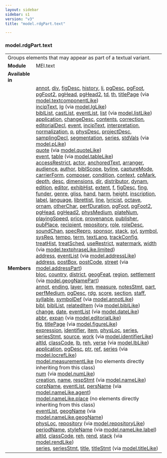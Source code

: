 ```yaml
---
layout: sidebar
sidebar: s1
version: "v3"
title: "model.rdgPart.text"

---
```


<div class="classSpec model">
   <h3 id="model.rdgPart.text">model.rdgPart.text</h3>
   <table class="wovenodd">
      <tr>
         <td colspan="2" class="wovenodd-col2">Groups elements that may appear as part of a textual variant.</td>
      </tr>
      <tr>
         <td class="wovenodd-col1">
            <strong>Module</strong>
         </td>
         <td class="wovenodd-col2">MEI.text</td>
      </tr>
      <tr>
         <td class="wovenodd-col1">
            <strong>Available in</strong>
         </td>
         <td class="wovenodd-col2">
            <div class="parent"></div>
         </td>
      </tr>
      <tr>
         <td class="wovenodd-col1">
            <strong>Members</strong>
         </td>
         <td class="wovenodd-col2">
            <div class="parent">
               <div>
                  <a class="link_odd_elementSpec" href="{{ site.baseurl }}/{{ page.version }}/model-classes/annot.html">annot</a>, 
                  <a class="link_odd_elementSpec" href="{{ site.baseurl }}/{{ page.version }}/model-classes/div.html">div</a>, 
                  <a class="link_odd_elementSpec" href="{{ site.baseurl }}/{{ page.version }}/model-classes/figDesc.html">figDesc</a>, 
                  <a class="link_odd_elementSpec" href="{{ site.baseurl }}/{{ page.version }}/model-classes/history.html">history</a>, 
                  <a class="link_odd_elementSpec" href="{{ site.baseurl }}/{{ page.version }}/model-classes/li.html">li</a>, 
                  <a class="link_odd_elementSpec" href="{{ site.baseurl }}/{{ page.version }}/model-classes/pgDesc.html">pgDesc</a>, 
                  <a class="link_odd_elementSpec" href="{{ site.baseurl }}/{{ page.version }}/model-classes/pgFoot.html">pgFoot</a>, 
                  <a class="link_odd_elementSpec" href="{{ site.baseurl }}/{{ page.version }}/model-classes/pgFoot2.html">pgFoot2</a>, 
                  <a class="link_odd_elementSpec" href="{{ site.baseurl }}/{{ page.version }}/model-classes/pgHead.html">pgHead</a>, 
                  <a class="link_odd_elementSpec" href="{{ site.baseurl }}/{{ page.version }}/model-classes/pgHead2.html">pgHead2</a>, 
                  <a class="link_odd_elementSpec" href="{{ site.baseurl }}/{{ page.version }}/model-classes/td.html">td</a>, 
                  <a class="link_odd_elementSpec" href="{{ site.baseurl }}/{{ page.version }}/model-classes/th.html">th</a>, 
                  <a class="link_odd_elementSpec" href="{{ site.baseurl }}/{{ page.version }}/model-classes/titlePage.html">titlePage</a>
                  <span> (via 
                     <a class="link_odd_classSpec" href="{{ site.baseurl }}/{{ page.version }}/model-classes/model.textcomponentLike.html">model.textcomponentLike</a>)
                  </span>
               </div>
               <div>
                  <a class="link_odd_elementSpec" href="{{ site.baseurl }}/{{ page.version }}/model-classes/incipText.html">incipText</a>, 
                  <a class="link_odd_elementSpec" href="{{ site.baseurl }}/{{ page.version }}/model-classes/lg.html">lg</a>
                  <span> (via 
                     <a class="link_odd_classSpec" href="{{ site.baseurl }}/{{ page.version }}/model-classes/model.lgLike.html">model.lgLike</a>)
                  </span>
               </div>
               <div>
                  <a class="link_odd_elementSpec" href="{{ site.baseurl }}/{{ page.version }}/model-classes/biblList.html">biblList</a>, 
                  <a class="link_odd_elementSpec" href="{{ site.baseurl }}/{{ page.version }}/model-classes/castList.html">castList</a>, 
                  <a class="link_odd_elementSpec" href="{{ site.baseurl }}/{{ page.version }}/model-classes/eventList.html">eventList</a>, 
                  <a class="link_odd_elementSpec" href="{{ site.baseurl }}/{{ page.version }}/model-classes/list.html">list</a>
                  <span> (via 
                     <a class="link_odd_classSpec" href="{{ site.baseurl }}/{{ page.version }}/model-classes/model.listLike.html">model.listLike</a>)
                  </span>
               </div>
               <div>
                  <a class="link_odd_elementSpec" href="{{ site.baseurl }}/{{ page.version }}/model-classes/application.html">application</a>, 
                  <a class="link_odd_elementSpec" href="{{ site.baseurl }}/{{ page.version }}/model-classes/changeDesc.html">changeDesc</a>, 
                  <a class="link_odd_elementSpec" href="{{ site.baseurl }}/{{ page.version }}/model-classes/contents.html">contents</a>, 
                  <a class="link_odd_elementSpec" href="{{ site.baseurl }}/{{ page.version }}/model-classes/correction.html">correction</a>, 
                  <a class="link_odd_elementSpec" href="{{ site.baseurl }}/{{ page.version }}/model-classes/editorialDecl.html">editorialDecl</a>, 
                  <a class="link_odd_elementSpec" href="{{ site.baseurl }}/{{ page.version }}/model-classes/event.html">event</a>, 
                  <a class="link_odd_elementSpec" href="{{ site.baseurl }}/{{ page.version }}/model-classes/incipText.html">incipText</a>, 
                  <a class="link_odd_elementSpec" href="{{ site.baseurl }}/{{ page.version }}/model-classes/interpretation.html">interpretation</a>, 
                  <a class="link_odd_elementSpec" href="{{ site.baseurl }}/{{ page.version }}/model-classes/normalization.html">normalization</a>, 
                  <a class="link_odd_elementSpec" href="{{ site.baseurl }}/{{ page.version }}/model-classes/p.html">p</a>, 
                  <a class="link_odd_elementSpec" href="{{ site.baseurl }}/{{ page.version }}/model-classes/physDesc.html">physDesc</a>, 
                  <a class="link_odd_elementSpec" href="{{ site.baseurl }}/{{ page.version }}/model-classes/projectDesc.html">projectDesc</a>, 
                  <a class="link_odd_elementSpec" href="{{ site.baseurl }}/{{ page.version }}/model-classes/samplingDecl.html">samplingDecl</a>, 
                  <a class="link_odd_elementSpec" href="{{ site.baseurl }}/{{ page.version }}/model-classes/segmentation.html">segmentation</a>, 
                  <a class="link_odd_elementSpec" href="{{ site.baseurl }}/{{ page.version }}/model-classes/series.html">series</a>, 
                  <a class="link_odd_elementSpec" href="{{ site.baseurl }}/{{ page.version }}/model-classes/stdVals.html">stdVals</a>
                  <span> (via 
                     <a class="link_odd_classSpec" href="{{ site.baseurl }}/{{ page.version }}/model-classes/model.pLike.html">model.pLike</a>)
                  </span>
               </div>
               <div>
                  <a class="link_odd_elementSpec" href="{{ site.baseurl }}/{{ page.version }}/model-classes/quote.html">quote</a>
                  <span> (via 
                     <a class="link_odd_classSpec" href="{{ site.baseurl }}/{{ page.version }}/model-classes/model.quoteLike.html">model.quoteLike</a>)
                  </span>
               </div>
               <div>
                  <a class="link_odd_elementSpec" href="{{ site.baseurl }}/{{ page.version }}/model-classes/event.html">event</a>, 
                  <a class="link_odd_elementSpec" href="{{ site.baseurl }}/{{ page.version }}/model-classes/table.html">table</a>
                  <span> (via 
                     <a class="link_odd_classSpec" href="{{ site.baseurl }}/{{ page.version }}/model-classes/model.tableLike.html">model.tableLike</a>)
                  </span>
               </div>
               <div>
                  <a class="link_odd_elementSpec" href="{{ site.baseurl }}/{{ page.version }}/model-classes/accessRestrict.html">accessRestrict</a>, 
                  <a class="link_odd_elementSpec" href="{{ site.baseurl }}/{{ page.version }}/model-classes/actor.html">actor</a>, 
                  <a class="link_odd_elementSpec" href="{{ site.baseurl }}/{{ page.version }}/model-classes/anchoredText.html">anchoredText</a>, 
                  <a class="link_odd_elementSpec" href="{{ site.baseurl }}/{{ page.version }}/model-classes/arranger.html">arranger</a>, 
                  <a class="link_odd_elementSpec" href="{{ site.baseurl }}/{{ page.version }}/model-classes/audience.html">audience</a>, 
                  <a class="link_odd_elementSpec" href="{{ site.baseurl }}/{{ page.version }}/model-classes/author.html">author</a>, 
                  <a class="link_odd_elementSpec" href="{{ site.baseurl }}/{{ page.version }}/model-classes/biblScope.html">biblScope</a>, 
                  <a class="link_odd_elementSpec" href="{{ site.baseurl }}/{{ page.version }}/model-classes/byline.html">byline</a>, 
                  <a class="link_odd_elementSpec" href="{{ site.baseurl }}/{{ page.version }}/model-classes/captureMode.html">captureMode</a>, 
                  <a class="link_odd_elementSpec" href="{{ site.baseurl }}/{{ page.version }}/model-classes/carrierForm.html">carrierForm</a>, 
                  <a class="link_odd_elementSpec" href="{{ site.baseurl }}/{{ page.version }}/model-classes/composer.html">composer</a>, 
                  <a class="link_odd_elementSpec" href="{{ site.baseurl }}/{{ page.version }}/model-classes/condition.html">condition</a>, 
                  <a class="link_odd_elementSpec" href="{{ site.baseurl }}/{{ page.version }}/model-classes/context.html">context</a>, 
                  <a class="link_odd_elementSpec" href="{{ site.baseurl }}/{{ page.version }}/model-classes/cpMark.html">cpMark</a>, 
                  <a class="link_odd_elementSpec" href="{{ site.baseurl }}/{{ page.version }}/model-classes/depth.html">depth</a>, 
                  <a class="link_odd_elementSpec" href="{{ site.baseurl }}/{{ page.version }}/model-classes/desc.html">desc</a>, 
                  <a class="link_odd_elementSpec" href="{{ site.baseurl }}/{{ page.version }}/model-classes/dimensions.html">dimensions</a>, 
                  <a class="link_odd_elementSpec" href="{{ site.baseurl }}/{{ page.version }}/model-classes/dir.html">dir</a>, 
                  <a class="link_odd_elementSpec" href="{{ site.baseurl }}/{{ page.version }}/model-classes/distributor.html">distributor</a>, 
                  <a class="link_odd_elementSpec" href="{{ site.baseurl }}/{{ page.version }}/model-classes/dynam.html">dynam</a>, 
                  <a class="link_odd_elementSpec" href="{{ site.baseurl }}/{{ page.version }}/model-classes/edition.html">edition</a>, 
                  <a class="link_odd_elementSpec" href="{{ site.baseurl }}/{{ page.version }}/model-classes/editor.html">editor</a>, 
                  <a class="link_odd_elementSpec" href="{{ site.baseurl }}/{{ page.version }}/model-classes/exhibHist.html">exhibHist</a>, 
                  <a class="link_odd_elementSpec" href="{{ site.baseurl }}/{{ page.version }}/model-classes/extent.html">extent</a>, 
                  <a class="link_odd_elementSpec" href="{{ site.baseurl }}/{{ page.version }}/model-classes/f.html">f</a>, 
                  <a class="link_odd_elementSpec" href="{{ site.baseurl }}/{{ page.version }}/model-classes/figDesc.html">figDesc</a>, 
                  <a class="link_odd_elementSpec" href="{{ site.baseurl }}/{{ page.version }}/model-classes/fing.html">fing</a>, 
                  <a class="link_odd_elementSpec" href="{{ site.baseurl }}/{{ page.version }}/model-classes/funder.html">funder</a>, 
                  <a class="link_odd_elementSpec" href="{{ site.baseurl }}/{{ page.version }}/model-classes/genre.html">genre</a>, 
                  <a class="link_odd_elementSpec" href="{{ site.baseurl }}/{{ page.version }}/model-classes/gliss.html">gliss</a>, 
                  <a class="link_odd_elementSpec" href="{{ site.baseurl }}/{{ page.version }}/model-classes/hand.html">hand</a>, 
                  <a class="link_odd_elementSpec" href="{{ site.baseurl }}/{{ page.version }}/model-classes/harm.html">harm</a>, 
                  <a class="link_odd_elementSpec" href="{{ site.baseurl }}/{{ page.version }}/model-classes/height.html">height</a>, 
                  <a class="link_odd_elementSpec" href="{{ site.baseurl }}/{{ page.version }}/model-classes/inscription.html">inscription</a>, 
                  <a class="link_odd_elementSpec" href="{{ site.baseurl }}/{{ page.version }}/model-classes/label.html">label</a>, 
                  <a class="link_odd_elementSpec" href="{{ site.baseurl }}/{{ page.version }}/model-classes/language.html">language</a>, 
                  <a class="link_odd_elementSpec" href="{{ site.baseurl }}/{{ page.version }}/model-classes/librettist.html">librettist</a>, 
                  <a class="link_odd_elementSpec" href="{{ site.baseurl }}/{{ page.version }}/model-classes/line.html">line</a>, 
                  <a class="link_odd_elementSpec" href="{{ site.baseurl }}/{{ page.version }}/model-classes/lyricist.html">lyricist</a>, 
                  <a class="link_odd_elementSpec" href="{{ site.baseurl }}/{{ page.version }}/model-classes/octave.html">octave</a>, 
                  <a class="link_odd_elementSpec" href="{{ site.baseurl }}/{{ page.version }}/model-classes/ornam.html">ornam</a>, 
                  <a class="link_odd_elementSpec" href="{{ site.baseurl }}/{{ page.version }}/model-classes/otherChar.html">otherChar</a>, 
                  <a class="link_odd_elementSpec" href="{{ site.baseurl }}/{{ page.version }}/model-classes/perfDuration.html">perfDuration</a>, 
                  <a class="link_odd_elementSpec" href="{{ site.baseurl }}/{{ page.version }}/model-classes/pgFoot.html">pgFoot</a>, 
                  <a class="link_odd_elementSpec" href="{{ site.baseurl }}/{{ page.version }}/model-classes/pgFoot2.html">pgFoot2</a>, 
                  <a class="link_odd_elementSpec" href="{{ site.baseurl }}/{{ page.version }}/model-classes/pgHead.html">pgHead</a>, 
                  <a class="link_odd_elementSpec" href="{{ site.baseurl }}/{{ page.version }}/model-classes/pgHead2.html">pgHead2</a>, 
                  <a class="link_odd_elementSpec" href="{{ site.baseurl }}/{{ page.version }}/model-classes/physMedium.html">physMedium</a>, 
                  <a class="link_odd_elementSpec" href="{{ site.baseurl }}/{{ page.version }}/model-classes/plateNum.html">plateNum</a>, 
                  <a class="link_odd_elementSpec" href="{{ site.baseurl }}/{{ page.version }}/model-classes/playingSpeed.html">playingSpeed</a>, 
                  <a class="link_odd_elementSpec" href="{{ site.baseurl }}/{{ page.version }}/model-classes/price.html">price</a>, 
                  <a class="link_odd_elementSpec" href="{{ site.baseurl }}/{{ page.version }}/model-classes/provenance.html">provenance</a>, 
                  <a class="link_odd_elementSpec" href="{{ site.baseurl }}/{{ page.version }}/model-classes/publisher.html">publisher</a>, 
                  <a class="link_odd_elementSpec" href="{{ site.baseurl }}/{{ page.version }}/model-classes/pubPlace.html">pubPlace</a>, 
                  <a class="link_odd_elementSpec" href="{{ site.baseurl }}/{{ page.version }}/model-classes/recipient.html">recipient</a>, 
                  <a class="link_odd_elementSpec" href="{{ site.baseurl }}/{{ page.version }}/model-classes/repository.html">repository</a>, 
                  <a class="link_odd_elementSpec" href="{{ site.baseurl }}/{{ page.version }}/model-classes/role.html">role</a>, 
                  <a class="link_odd_elementSpec" href="{{ site.baseurl }}/{{ page.version }}/model-classes/roleDesc.html">roleDesc</a>, 
                  <a class="link_odd_elementSpec" href="{{ site.baseurl }}/{{ page.version }}/model-classes/soundChan.html">soundChan</a>, 
                  <a class="link_odd_elementSpec" href="{{ site.baseurl }}/{{ page.version }}/model-classes/specRepro.html">specRepro</a>, 
                  <a class="link_odd_elementSpec" href="{{ site.baseurl }}/{{ page.version }}/model-classes/sponsor.html">sponsor</a>, 
                  <a class="link_odd_elementSpec" href="{{ site.baseurl }}/{{ page.version }}/model-classes/stack.html">stack</a>, 
                  <a class="link_odd_elementSpec" href="{{ site.baseurl }}/{{ page.version }}/model-classes/syl.html">syl</a>, 
                  <a class="link_odd_elementSpec" href="{{ site.baseurl }}/{{ page.version }}/model-classes/symbol.html">symbol</a>, 
                  <a class="link_odd_elementSpec" href="{{ site.baseurl }}/{{ page.version }}/model-classes/sysReq.html">sysReq</a>, 
                  <a class="link_odd_elementSpec" href="{{ site.baseurl }}/{{ page.version }}/model-classes/tempo.html">tempo</a>, 
                  <a class="link_odd_elementSpec" href="{{ site.baseurl }}/{{ page.version }}/model-classes/term.html">term</a>, 
                  <a class="link_odd_elementSpec" href="{{ site.baseurl }}/{{ page.version }}/model-classes/textLang.html">textLang</a>, 
                  <a class="link_odd_elementSpec" href="{{ site.baseurl }}/{{ page.version }}/model-classes/trackConfig.html">trackConfig</a>, 
                  <a class="link_odd_elementSpec" href="{{ site.baseurl }}/{{ page.version }}/model-classes/treatHist.html">treatHist</a>, 
                  <a class="link_odd_elementSpec" href="{{ site.baseurl }}/{{ page.version }}/model-classes/treatSched.html">treatSched</a>, 
                  <a class="link_odd_elementSpec" href="{{ site.baseurl }}/{{ page.version }}/model-classes/useRestrict.html">useRestrict</a>, 
                  <a class="link_odd_elementSpec" href="{{ site.baseurl }}/{{ page.version }}/model-classes/watermark.html">watermark</a>, 
                  <a class="link_odd_elementSpec" href="{{ site.baseurl }}/{{ page.version }}/model-classes/width.html">width</a>
                  <span> (via 
                     <a class="link_odd_classSpec" href="{{ site.baseurl }}/{{ page.version }}/model-classes/model.textphraseLike.limited.html">model.textphraseLike.limited</a>)
                  </span>
               </div>
               <div>
                  <a class="link_odd_elementSpec" href="{{ site.baseurl }}/{{ page.version }}/model-classes/address.html">address</a>, 
                  <a class="link_odd_elementSpec" href="{{ site.baseurl }}/{{ page.version }}/model-classes/eventList.html">eventList</a>
                  <span> (via 
                     <a class="link_odd_classSpec" href="{{ site.baseurl }}/{{ page.version }}/model-classes/model.addressLike.html">model.addressLike</a>)
                  </span>
               </div>
               <div>
                  <a class="link_odd_elementSpec" href="{{ site.baseurl }}/{{ page.version }}/model-classes/address.html">address</a>, 
                  <a class="link_odd_elementSpec" href="{{ site.baseurl }}/{{ page.version }}/model-classes/postBox.html">postBox</a>, 
                  <a class="link_odd_elementSpec" href="{{ site.baseurl }}/{{ page.version }}/model-classes/postCode.html">postCode</a>, 
                  <a class="link_odd_elementSpec" href="{{ site.baseurl }}/{{ page.version }}/model-classes/street.html">street</a>
                  <span> (via 
                     <a class="link_odd_classSpec" href="{{ site.baseurl }}/{{ page.version }}/model-classes/model.addressPart.html">model.addressPart</a>)
                  </span>
               </div>
               <div>
                  <a class="link_odd_elementSpec" href="{{ site.baseurl }}/{{ page.version }}/model-classes/bloc.html">bloc</a>, 
                  <a class="link_odd_elementSpec" href="{{ site.baseurl }}/{{ page.version }}/model-classes/country.html">country</a>, 
                  <a class="link_odd_elementSpec" href="{{ site.baseurl }}/{{ page.version }}/model-classes/district.html">district</a>, 
                  <a class="link_odd_elementSpec" href="{{ site.baseurl }}/{{ page.version }}/model-classes/geogFeat.html">geogFeat</a>, 
                  <a class="link_odd_elementSpec" href="{{ site.baseurl }}/{{ page.version }}/model-classes/region.html">region</a>, 
                  <a class="link_odd_elementSpec" href="{{ site.baseurl }}/{{ page.version }}/model-classes/settlement.html">settlement</a>
                  <span> (via 
                     <a class="link_odd_classSpec" href="{{ site.baseurl }}/{{ page.version }}/model-classes/model.geogNamePart.html">model.geogNamePart</a>)
                  </span>
               </div>
               <div>
                  <a class="link_odd_elementSpec" href="{{ site.baseurl }}/{{ page.version }}/model-classes/annot.html">annot</a>, 
                  <a class="link_odd_elementSpec" href="{{ site.baseurl }}/{{ page.version }}/model-classes/ending.html">ending</a>, 
                  <a class="link_odd_elementSpec" href="{{ site.baseurl }}/{{ page.version }}/model-classes/layer.html">layer</a>, 
                  <a class="link_odd_elementSpec" href="{{ site.baseurl }}/{{ page.version }}/model-classes/lem.html">lem</a>, 
                  <a class="link_odd_elementSpec" href="{{ site.baseurl }}/{{ page.version }}/model-classes/measure.html">measure</a>, 
                  <a class="link_odd_elementSpec" href="{{ site.baseurl }}/{{ page.version }}/model-classes/notesStmt.html">notesStmt</a>, 
                  <a class="link_odd_elementSpec" href="{{ site.baseurl }}/{{ page.version }}/model-classes/part.html">part</a>, 
                  <a class="link_odd_elementSpec" href="{{ site.baseurl }}/{{ page.version }}/model-classes/perfMedium.html">perfMedium</a>, 
                  <a class="link_odd_elementSpec" href="{{ site.baseurl }}/{{ page.version }}/model-classes/pgDesc.html">pgDesc</a>, 
                  <a class="link_odd_elementSpec" href="{{ site.baseurl }}/{{ page.version }}/model-classes/rdg.html">rdg</a>, 
                  <a class="link_odd_elementSpec" href="{{ site.baseurl }}/{{ page.version }}/model-classes/score.html">score</a>, 
                  <a class="link_odd_elementSpec" href="{{ site.baseurl }}/{{ page.version }}/model-classes/section.html">section</a>, 
                  <a class="link_odd_elementSpec" href="{{ site.baseurl }}/{{ page.version }}/model-classes/staff.html">staff</a>, 
                  <a class="link_odd_elementSpec" href="{{ site.baseurl }}/{{ page.version }}/model-classes/syllable.html">syllable</a>, 
                  <a class="link_odd_elementSpec" href="{{ site.baseurl }}/{{ page.version }}/model-classes/symbolDef.html">symbolDef</a>
                  <span> (via 
                     <a class="link_odd_classSpec" href="{{ site.baseurl }}/{{ page.version }}/model-classes/model.annotLike.html">model.annotLike</a>)
                  </span>
               </div>
               <div>
                  <a class="link_odd_elementSpec" href="{{ site.baseurl }}/{{ page.version }}/model-classes/bibl.html">bibl</a>, 
                  <a class="link_odd_elementSpec" href="{{ site.baseurl }}/{{ page.version }}/model-classes/biblList.html">biblList</a>, 
                  <a class="link_odd_elementSpec" href="{{ site.baseurl }}/{{ page.version }}/model-classes/relatedItem.html">relatedItem</a>
                  <span> (via 
                     <a class="link_odd_classSpec" href="{{ site.baseurl }}/{{ page.version }}/model-classes/model.biblLike.html">model.biblLike</a>)
                  </span>
               </div>
               <div>
                  <a class="link_odd_elementSpec" href="{{ site.baseurl }}/{{ page.version }}/model-classes/change.html">change</a>, 
                  <a class="link_odd_elementSpec" href="{{ site.baseurl }}/{{ page.version }}/model-classes/date.html">date</a>, 
                  <a class="link_odd_elementSpec" href="{{ site.baseurl }}/{{ page.version }}/model-classes/eventList.html">eventList</a>
                  <span> (via 
                     <a class="link_odd_classSpec" href="{{ site.baseurl }}/{{ page.version }}/model-classes/model.dateLike.html">model.dateLike</a>)
                  </span>
               </div>
               <div>
                  <a class="link_odd_elementSpec" href="{{ site.baseurl }}/{{ page.version }}/model-classes/abbr.html">abbr</a>, 
                  <a class="link_odd_elementSpec" href="{{ site.baseurl }}/{{ page.version }}/model-classes/expan.html">expan</a>
                  <span> (via 
                     <a class="link_odd_classSpec" href="{{ site.baseurl }}/{{ page.version }}/model-classes/model.editorialLike.html">model.editorialLike</a>)
                  </span>
               </div>
               <div>
                  <a class="link_odd_elementSpec" href="{{ site.baseurl }}/{{ page.version }}/model-classes/fig.html">fig</a>, 
                  <a class="link_odd_elementSpec" href="{{ site.baseurl }}/{{ page.version }}/model-classes/titlePage.html">titlePage</a>
                  <span> (via 
                     <a class="link_odd_classSpec" href="{{ site.baseurl }}/{{ page.version }}/model-classes/model.figureLike.html">model.figureLike</a>)
                  </span>
               </div>
               <div>
                  <a class="link_odd_elementSpec" href="{{ site.baseurl }}/{{ page.version }}/model-classes/expression.html">expression</a>, 
                  <a class="link_odd_elementSpec" href="{{ site.baseurl }}/{{ page.version }}/model-classes/identifier.html">identifier</a>, 
                  <a class="link_odd_elementSpec" href="{{ site.baseurl }}/{{ page.version }}/model-classes/item.html">item</a>, 
                  <a class="link_odd_elementSpec" href="{{ site.baseurl }}/{{ page.version }}/model-classes/physLoc.html">physLoc</a>, 
                  <a class="link_odd_elementSpec" href="{{ site.baseurl }}/{{ page.version }}/model-classes/series.html">series</a>, 
                  <a class="link_odd_elementSpec" href="{{ site.baseurl }}/{{ page.version }}/model-classes/seriesStmt.html">seriesStmt</a>, 
                  <a class="link_odd_elementSpec" href="{{ site.baseurl }}/{{ page.version }}/model-classes/source.html">source</a>, 
                  <a class="link_odd_elementSpec" href="{{ site.baseurl }}/{{ page.version }}/model-classes/work.html">work</a>
                  <span> (via 
                     <a class="link_odd_classSpec" href="{{ site.baseurl }}/{{ page.version }}/model-classes/model.identifierLike.html">model.identifierLike</a>)
                  </span>
               </div>
               <div>
                  <a class="link_odd_elementSpec" href="{{ site.baseurl }}/{{ page.version }}/model-classes/altId.html">altId</a>, 
                  <a class="link_odd_elementSpec" href="{{ site.baseurl }}/{{ page.version }}/model-classes/classCode.html">classCode</a>, 
                  <a class="link_odd_elementSpec" href="{{ site.baseurl }}/{{ page.version }}/model-classes/lb.html">lb</a>, 
                  <a class="link_odd_elementSpec" href="{{ site.baseurl }}/{{ page.version }}/model-classes/reh.html">reh</a>, 
                  <a class="link_odd_elementSpec" href="{{ site.baseurl }}/{{ page.version }}/model-classes/verse.html">verse</a>
                  <span> (via 
                     <a class="link_odd_classSpec" href="{{ site.baseurl }}/{{ page.version }}/model-classes/model.lbLike.html">model.lbLike</a>)
                  </span>
               </div>
               <div>
                  <a class="link_odd_elementSpec" href="{{ site.baseurl }}/{{ page.version }}/model-classes/application.html">application</a>, 
                  <a class="link_odd_elementSpec" href="{{ site.baseurl }}/{{ page.version }}/model-classes/pgDesc.html">pgDesc</a>, 
                  <a class="link_odd_elementSpec" href="{{ site.baseurl }}/{{ page.version }}/model-classes/ptr.html">ptr</a>, 
                  <a class="link_odd_elementSpec" href="{{ site.baseurl }}/{{ page.version }}/model-classes/ref.html">ref</a>, 
                  <a class="link_odd_elementSpec" href="{{ site.baseurl }}/{{ page.version }}/model-classes/series.html">series</a>
                  <span> (via 
                     <a class="link_odd_classSpec" href="{{ site.baseurl }}/{{ page.version }}/model-classes/model.locrefLike.html">model.locrefLike</a>)
                  </span>
               </div>
               <div>
                  <span>
                     <a class="link_odd_classSpec" href="{{ site.baseurl }}/{{ page.version }}/model-classes/model.measurementLike.html">model.measurementLike</a> (no elements directly inheriting from this class)
                  </span>
               </div>
               <div>
                  <a class="link_odd_elementSpec" href="{{ site.baseurl }}/{{ page.version }}/model-classes/num.html">num</a>
                  <span> (via 
                     <a class="link_odd_classSpec" href="{{ site.baseurl }}/{{ page.version }}/model-classes/model.numLike.html">model.numLike</a>)
                  </span>
               </div>
               <div>
                  <a class="link_odd_elementSpec" href="{{ site.baseurl }}/{{ page.version }}/model-classes/creation.html">creation</a>, 
                  <a class="link_odd_elementSpec" href="{{ site.baseurl }}/{{ page.version }}/model-classes/name.html">name</a>, 
                  <a class="link_odd_elementSpec" href="{{ site.baseurl }}/{{ page.version }}/model-classes/respStmt.html">respStmt</a>
                  <span> (via 
                     <a class="link_odd_classSpec" href="{{ site.baseurl }}/{{ page.version }}/model-classes/model.nameLike.html">model.nameLike</a>)
                  </span>
               </div>
               <div>
                  <a class="link_odd_elementSpec" href="{{ site.baseurl }}/{{ page.version }}/model-classes/corpName.html">corpName</a>, 
                  <a class="link_odd_elementSpec" href="{{ site.baseurl }}/{{ page.version }}/model-classes/eventList.html">eventList</a>, 
                  <a class="link_odd_elementSpec" href="{{ site.baseurl }}/{{ page.version }}/model-classes/persName.html">persName</a>
                  <span> (via 
                     <a class="link_odd_classSpec" href="{{ site.baseurl }}/{{ page.version }}/model-classes/model.nameLike.agent.html">model.nameLike.agent</a>)
                  </span>
               </div>
               <div>
                  <span>
                     <a class="link_odd_classSpec" href="{{ site.baseurl }}/{{ page.version }}/model-classes/model.nameLike.place.html">model.nameLike.place</a> (no elements directly inheriting from this class)
                  </span>
               </div>
               <div>
                  <a class="link_odd_elementSpec" href="{{ site.baseurl }}/{{ page.version }}/model-classes/eventList.html">eventList</a>, 
                  <a class="link_odd_elementSpec" href="{{ site.baseurl }}/{{ page.version }}/model-classes/geogName.html">geogName</a>
                  <span> (via 
                     <a class="link_odd_classSpec" href="{{ site.baseurl }}/{{ page.version }}/model-classes/model.nameLike.geogName.html">model.nameLike.geogName</a>)
                  </span>
               </div>
               <div>
                  <a class="link_odd_elementSpec" href="{{ site.baseurl }}/{{ page.version }}/model-classes/physLoc.html">physLoc</a>, 
                  <a class="link_odd_elementSpec" href="{{ site.baseurl }}/{{ page.version }}/model-classes/repository.html">repository</a>
                  <span> (via 
                     <a class="link_odd_classSpec" href="{{ site.baseurl }}/{{ page.version }}/model-classes/model.repositoryLike.html">model.repositoryLike</a>)
                  </span>
               </div>
               <div>
                  <a class="link_odd_elementSpec" href="{{ site.baseurl }}/{{ page.version }}/model-classes/periodName.html">periodName</a>, 
                  <a class="link_odd_elementSpec" href="{{ site.baseurl }}/{{ page.version }}/model-classes/styleName.html">styleName</a>
                  <span> (via 
                     <a class="link_odd_classSpec" href="{{ site.baseurl }}/{{ page.version }}/model-classes/model.nameLike.label.html">model.nameLike.label</a>)
                  </span>
               </div>
               <div>
                  <a class="link_odd_elementSpec" href="{{ site.baseurl }}/{{ page.version }}/model-classes/altId.html">altId</a>, 
                  <a class="link_odd_elementSpec" href="{{ site.baseurl }}/{{ page.version }}/model-classes/classCode.html">classCode</a>, 
                  <a class="link_odd_elementSpec" href="{{ site.baseurl }}/{{ page.version }}/model-classes/reh.html">reh</a>, 
                  <a class="link_odd_elementSpec" href="{{ site.baseurl }}/{{ page.version }}/model-classes/rend.html">rend</a>, 
                  <a class="link_odd_elementSpec" href="{{ site.baseurl }}/{{ page.version }}/model-classes/stack.html">stack</a>
                  <span> (via 
                     <a class="link_odd_classSpec" href="{{ site.baseurl }}/{{ page.version }}/model-classes/model.rendLike.html">model.rendLike</a>)
                  </span>
               </div>
               <div>
                  <a class="link_odd_elementSpec" href="{{ site.baseurl }}/{{ page.version }}/model-classes/series.html">series</a>, 
                  <a class="link_odd_elementSpec" href="{{ site.baseurl }}/{{ page.version }}/model-classes/seriesStmt.html">seriesStmt</a>, 
                  <a class="link_odd_elementSpec" href="{{ site.baseurl }}/{{ page.version }}/model-classes/title.html">title</a>, 
                  <a class="link_odd_elementSpec" href="{{ site.baseurl }}/{{ page.version }}/model-classes/titleStmt.html">titleStmt</a>
                  <span> (via 
                     <a class="link_odd_classSpec" href="{{ site.baseurl }}/{{ page.version }}/model-classes/model.titleLike.html">model.titleLike</a>)
                  </span>
               </div>
            </div>
         </td>
      </tr>
   </table>
</div>